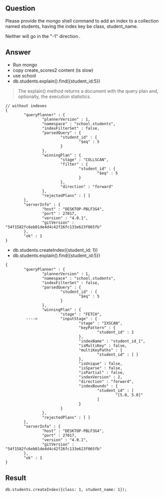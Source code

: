 ## Question

Please provide the mongo shell command to add an index to a collection named students, having the index key be class, student_name.

Neither will go in the "-1" direction..

## Answer

- Run mongo
- copy create_scores2 content (is slow)
- use school
- db.students.explain().find({student_id:5})

>The explain() method returns a document with the query plan and, optionally, the execution statistics.

~~~mongo
// without indexes
{
        "queryPlanner" : {
                "plannerVersion" : 1,
                "namespace" : "school.students",
                "indexFilterSet" : false,
                "parsedQuery" : {
                        "student_id" : {
                                "$eq" : 5
                        }
                },
                "winningPlan" : {
                        "stage" : "COLLSCAN",
                        "filter" : {
                                "student_id" : {
                                        "$eq" : 5
                                }
                        },
                        "direction" : "forward"
                },
                "rejectedPlans" : [ ]
        },
        "serverInfo" : {
                "host" : "DESKTOP-PBLF3G4",
                "port" : 27017,
                "version" : "4.0.1",
                "gitVersion" : "54f1582fc6eb01de4d4c42f26fc133e623f065fb"
        },
        "ok" : 1
}
~~~

- db.students.createIndex({student_id: 1})
- db.students.explain().find({student_id:5})

~~~mongo
{
        "queryPlanner" : {
                "plannerVersion" : 1,
                "namespace" : "school.students",
                "indexFilterSet" : false,
                "parsedQuery" : {
                        "student_id" : {
                                "$eq" : 5
                        }
                },
                "winningPlan" : {
                        "stage" : "FETCH",
         ---->          "inputStage" : {
                                "stage" : "IXSCAN",
                                "keyPattern" : {
                                        "student_id" : 1
                                },
                                "indexName" : "student_id_1",
                                "isMultiKey" : false,
                                "multiKeyPaths" : {
                                        "student_id" : [ ]
                                },
                                "isUnique" : false,
                                "isSparse" : false,
                                "isPartial" : false,
                                "indexVersion" : 2,
                                "direction" : "forward",
                                "indexBounds" : {
                                        "student_id" : [
                                                "[5.0, 5.0]"
                                        ]
                                }
                        }
                },
                "rejectedPlans" : [ ]
        },
        "serverInfo" : {
                "host" : "DESKTOP-PBLF3G4",
                "port" : 27017,
                "version" : "4.0.1",
                "gitVersion" : "54f1582fc6eb01de4d4c42f26fc133e623f065fb"
        },
        "ok" : 1
}
~~~

## Result

~~~mongo
db.students.createIndex({class: 1, student_name: 1});
~~~